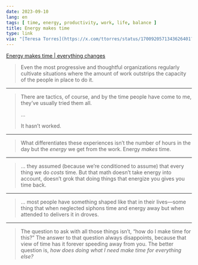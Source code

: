 ```yaml
---
date: 2023-09-10
lang: en
tags: [ time, energy, productivity, work, life, balance ]
title: Energy makes time
type: link
via: "[Teresa Torres](https://x.com/ttorres/status/1700920571343626401?s=46)"
---
```


[Energy makes time | everything changes](https://everythingchanges.us/blog/energy-makes-time/)

> Even the most progressive and thoughtful organizations regularly cultivate situations where the amount of work outstrips the capacity of the people in place to do it. 

---

> There are tactics, of course, and by the time people have come to me, they’ve usually tried them all.
>
> …
>
> It hasn’t worked.

---

> What differentiates these experiences isn’t the number of hours in the day but the *energy* we get from the work. Energy *makes* time.

---

> … they assumed (because we’re conditioned to assume) that every thing we do *costs* time. But that math doesn’t take energy into account, doesn’t grok that doing things that energize you gives you time back.

---

> … most people have something shaped like that in their lives—some thing that when neglected siphons time and energy away but when attended to delivers it in droves.

---

> The question to ask with all those things isn’t, “how do I make time for this?” The answer to that question always disappoints, because that view of time has it forever speeding away from you. The better question is, *how does doing what I need make time for everything else?*

